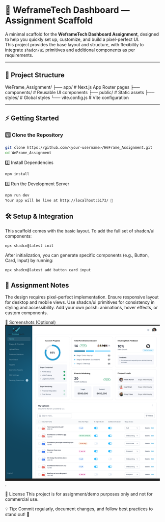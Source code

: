# 🚀 WeframeTech Dashboard — Assignment Scaffold  

A minimal scaffold for the **WeframeTech Dashboard Assignment**, designed to help you quickly set up, customize, and build a pixel-perfect UI.  
This project provides the base layout and structure, with flexibility to integrate `shadcn/ui` primitives and additional components as per requirements.  

---

## 📂 Project Structure
WeFrame_Assignment/
├── app/ # Next.js App Router pages
├── components/ # Reusable UI components
├── public/ # Static assets
├── styles/ # Global styles
└── vite.config.js # Vite configuration

---

## ⚡ Getting Started  

### 1️⃣ Clone the Repository
```bash
git clone https://github.com/<your-username>/WeFrame_Assignment.git
cd WeFrame_Assignment
```

2️⃣ Install Dependencies
```bash
npm install
```

3️⃣ Run the Development Server
```bash
npm run dev
Your app will be live at http://localhost:5173/ 🎉
```

## 🛠️ Setup & Integration
This scaffold comes with the basic layout. To add the full set of shadcn/ui components:
```bash
npx shadcn@latest init
```

After initialization, you can generate specific components (e.g., Button, Card, Input) by running:
```bash
npx shadcn@latest add button card input
```


## 🎯 Assignment Notes
The design requires pixel-perfect implementation.
Ensure responsive layout for desktop and mobile views.
Use shadcn/ui primitives for consistency in styling and accessibility.
Add your own polish: animations, hover effects, or custom components.

📸 Screenshots (Optional)
![Dashboard Preview](./ss1.png).

📜 License
This project is for assignment/demo purposes only and not for commercial use.

💡 Tip: Commit regularly, document changes, and follow best practices to stand out! 🚀

